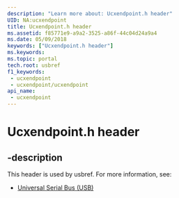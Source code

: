 ```yaml
---
description: "Learn more about: Ucxendpoint.h header"
UID: NA:ucxendpoint
title: Ucxendpoint.h header
ms.assetid: f85771e9-a9a2-3525-a86f-44c04d24a9a4
ms.date: 05/09/2018
keywords: ["Ucxendpoint.h header"]
ms.keywords: 
ms.topic: portal
tech.root: usbref
f1_keywords:
 - ucxendpoint
 - ucxendpoint/ucxendpoint
api_name:
 - ucxendpoint
---
```


# Ucxendpoint.h header


## -description

This header is used by usbref. For more information, see:

- [Universal Serial Bus (USB)](../_usbref/index.md)

